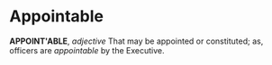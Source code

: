 # Appointable

**APPOINT'ABLE**, _adjective_ That may be appointed or constituted; as, officers are _appointable_ by the Executive.